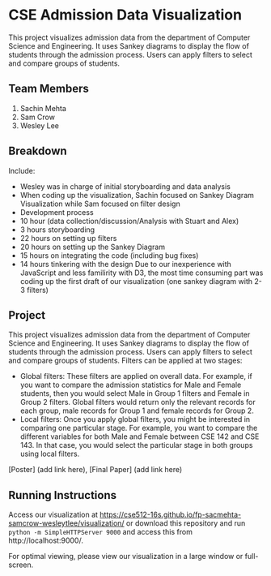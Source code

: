 # CSE Admission Data Visualization

This project visualizes admission data from the department of Computer Science and Engineering. It uses Sankey diagrams to display the flow of students through the admission process. Users can apply filters to select and compare groups of students.

## Team Members

1. Sachin Mehta
2. Sam Crow
3. Wesley Lee

## Breakdown

Include:

- Wesley was in charge of initial storyboarding and data analysis
- When coding up the visualization, Sachin focused on Sankey Diagram Visualization while Sam focused on filter design
- Development process
 - 10 hour (data collection/discussion/Analysis with Stuart and Alex)
 - 3 hours storyboarding
 - 22 hours on setting up filters
 - 20 hours on setting up the Sankey Diagram
 - 15 hours on integrating the code (including bug fixes)
 - 14 hours tinkering with the design
Due to our inexperience with JavaScript and less familirity with D3, the most time consuming part was coding up the first draft of our visualization (one sankey diagram with 2-3 filters)


## Project

This project visualizes admission data from the department of Computer Science and Engineering. It uses Sankey diagrams to display the flow of students through the admission process. Users can apply filters to select and compare groups of students. Filters can be applied at two stages:
- Global filters: These filters are applied on overall data. For example, if you want to compare the admission statistics for Male and Female students, then you would select Male in Group 1 filters and Female in Group 2 filters. Global filters would return only the relevant records for each group, male records for Group 1 and female records for Group 2.
- Local filters: Once you apply global filters, you might be interested in comparing one particular stage. For example, you want to compare the different variables for both Male and Female between CSE 142 and CSE 143. In that case, you would select the particular stage in both groups using local filters. 

[Poster] (add link here),
[Final Paper] (add link here)

## Running Instructions

Access our visualization at https://cse512-16s.github.io/fp-sacmehta-samcrow-wesleytlee/visualization/ or download this repository and run `python -m SimpleHTTPServer 9000` and access this from http://localhost:9000/.

For optimal viewing, please view our visualization in a large window or full-screen.
